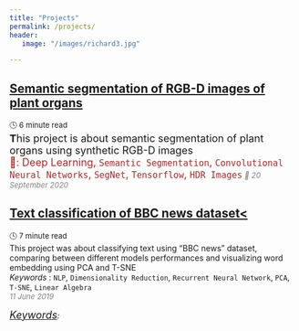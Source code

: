 ```yaml
---
title: "Projects"
permalink: /projects/
header:
   image: "/images/richard3.jpg"

---
```

## [Semantic segmentation of RGB-D images of plant organs](https://alpharouk.github.io/semantic-segmentation-of-plants-with-segnet/)
<font size="2">🕓 6 minute read</font>  
 **<font size="4">T</font>**<font size="4">his project is about semantic segmentation of plant organs using synthetic RGB-D images</font>  
<span style="color:brown"><font size="4">🔑: Deep Learning, `Semantic Segmentation`, `Convolutional Neural Networks`, `SegNet`, `Tensorflow`, `HDR Images`</font></span> 
<span style="color:grey"> *<font size="2">📅 20 September 2020</font>*</span>

## [Text classification of BBC news dataset<](https://alpharouk.github.io/nlp-project/)
<font size="2">:clock4: 7 minute read</font>  
This project was about classifying text using “BBC news” dataset, comparing between different models performances and visualizing word embedding using PCA and T-SNE  
*Keywords* : `NLP`, `Dimensionality Reduction`, `Recurrent Neural Network`, `PCA`, `T-SNE`, `Linear Algebra`  
<span style="color:grey">*<font size="2">11 June 2019</font>*</span>

*<u><font size="4">Keywords</font></u>:*
